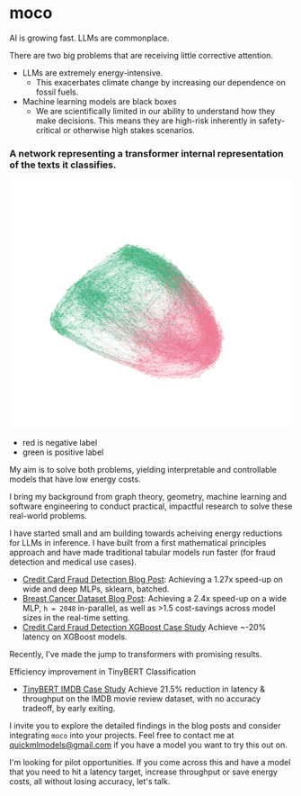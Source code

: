 # moco

AI is growing fast. LLMs are commonplace. 

There are two big problems that are receiving little corrective attention.
- LLMs are extremely energy-intensive.
    - This exacerbates climate change by increasing our dependence on fossil fuels.
- Machine learning models are black boxes
    - We are scientifically limited in our ability to understand how they make decisions. This means they are high-risk inherently in safety-critical or otherwise high stakes scenarios.

### A network representing a transformer internal representation of the texts it classifies.
![Image](images/graph.png)
- red is negative label
- green is positive label


My aim is to solve both problems, yielding interpretable and controllable models that have low energy costs.

I bring my background from graph theory, geometry, machine learning and software engineering to conduct practical, impactful research to solve these real-world problems.

I have started small and am building towards acheiving energy reductions for LLMs in inference. I have built from a first mathematical principles approach and have made traditional tabular models run faster (for fraud detection and medical use cases).

- [Credit Card Fraud Detection Blog Post](https://compressmodels.github.io/2025/06/06/realtime-fraud-detection.html): Achieving a 1.27x speed-up on wide and deep MLPs, sklearn, batched.
- [Breast Cancer Dataset Blog Post](https://compressmodels.github.io/2025/06/01/breast-cancer-case-study.html): Achieving a 2.4x speed-up on a wide MLP, `h = 2048` in-parallel, as well as >1.5 cost-savings across model sizes in the real-time setting.
- [Credit Card Fraud Detection XGBoost Case Study](https://compressmodels.github.io/research_report.pdf) Achieve ~-20% latency on XGBoost models.

Recently, I've made the jump to transformers with promising results. 

Efficiency improvement in TinyBERT Classification
- [TinyBERT IMDB Case Study](https://compressmodels.github.io/tiny_bert_imdb.pdf) Achieve 21.5% reduction in latency & throughput on the IMDB movie review dataset, with no accuracy tradeoff, by early exiting.


I invite you to explore the detailed findings in the blog posts and consider integrating `moco` into your projects. Feel free to contact me at [quickmlmodels@gmail.com](mailto:quickmlmodels@gmail.com) if you have a model you want to try this out on. 

I'm looking for pilot opportunities. If you come across this and have a model that you need to hit a latency target, increase throughput or save energy costs, all without losing accuracy, let's talk. 
